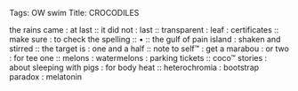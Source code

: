 Tags: OW swim
Title: CROCODILES
  
the rains came : at last :: it did not : last :: transparent : leaf : certificates :: make sure : to check the spelling :: • :: the gulf of pain island : shaken and stirred :: the target is : one and a half :: note to self™ : get a marabou : or two : for tee one :: melons : watermelons : parking tickets :: coco™ stories : about sleeping with pigs : for body heat :: heterochromia : bootstrap paradox : melatonin